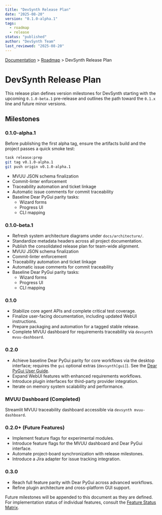 ```yaml
---
title: "DevSynth Release Plan"
date: "2025-08-20"
version: "0.1.0-alpha.1"
tags:
  - roadmap
  - release
status: "published"
author: "DevSynth Team"
last_reviewed: "2025-08-20"
---
```


<div class="breadcrumbs">
<a href="../index.md">Documentation</a> &gt; <a href="index.md">Roadmap</a> &gt; DevSynth Release Plan
</div>

# DevSynth Release Plan

This release plan defines version milestones for DevSynth starting with the upcoming `0.1.0-beta.1` pre-release and outlines the path toward the `0.1.x` line and future minor versions.

## Milestones

### 0.1.0-alpha.1

Before publishing the first alpha tag, ensure the artifacts build and the
project passes a quick smoke test:

```bash
task release:prep
git tag v0.1.0-alpha.1
git push origin v0.1.0-alpha.1
```

- MVUU JSON schema finalization
- Commit-linter enforcement
- Traceability automation and ticket linkage
- Automatic issue comments for commit traceability
- Baseline Dear PyGui parity tasks:
  - Wizard forms
  - Progress UI
  - CLI mapping

### 0.1.0-beta.1
- Refresh system architecture diagrams under `docs/architecture/`.
- Standardize metadata headers across all project documentation.
- Publish the consolidated release plan for team-wide alignment.
- MVUU JSON schema finalization
- Commit-linter enforcement
- Traceability automation and ticket linkage
- Automatic issue comments for commit traceability
- Baseline Dear PyGui parity tasks:
  - Wizard forms
  - Progress UI
  - CLI mapping

### 0.1.0
- Stabilize core agent APIs and complete critical test coverage.
- Finalize user-facing documentation, including updated WebUI instructions.
- Prepare packaging and automation for a tagged stable release.
- Complete MVUU dashboard for requirements traceability via `devsynth mvuu-dashboard`.

### 0.2.0
- Achieve baseline Dear PyGui parity for core workflows via the desktop interface; requires the `gui` optional extras (`devsynth[gui]`). See the [Dear PyGui User Guide](../user_guides/dearpygui.md).
- Expand WebUI features with enhanced requirements workflows.
- Introduce plugin interfaces for third-party provider integration.
- Iterate on memory system scalability and performance.

### MVUU Dashboard (Completed)
Streamlit MVUU traceability dashboard accessible via `devsynth mvuu-dashboard`.

### 0.2.0+ (Future Features)
- Implement feature flags for experimental modules.
- Introduce feature flags for the MVUU dashboard and Dear PyGui interface.
- Automate project-board synchronization with release milestones.
- Introduce a Jira adapter for issue tracking integration.

### 0.3.0
- Reach full feature parity with Dear PyGui across advanced workflows.
- Refine plugin architecture and cross-platform GUI support.

Future milestones will be appended to this document as they are defined. For implementation status of individual features, consult the [Feature Status Matrix](../implementation/feature_status_matrix.md).
